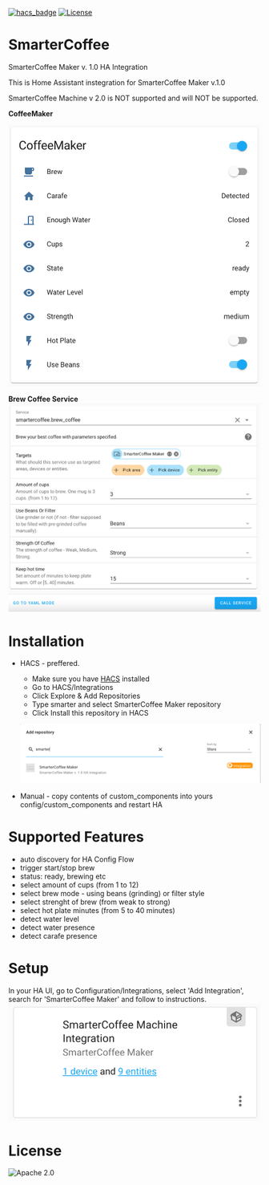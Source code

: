 [![hacs_badge](https://img.shields.io/badge/HACS-Default-orange.svg)](https://hacs.xyz/)
[![License](https://img.shields.io/github/license/sergeymaysak/smartercoffee.svg)](LICENSE)

# SmarterCoffee
SmarterCoffee Maker v. 1.0 HA Integration

This is Home Assistant instegration for SmarterCoffee Maker v.1.0

SmarterCoffee Machine v 2.0 is NOT supported and will NOT be supported.

**CoffeeMaker**

![example](SmarterCoffeePanel.png)

**Brew Coffee Service**
![example](brew_coffee_service.png)

# Installation

- HACS - preffered. 
  - Make sure you have [HACS](https://hacs.xyz) installed
  - Go to HACS/Integrations
  - Click Explore & Add Repositories
  - Type smarter and select SmarterCoffee Maker repository
  - Click Install this repository in HACS
  
  ![example](add_repo.png)

- Manual - copy contents of custom_components into yours config/custom_components and restart HA

# Supported Features
- auto discovery for HA Config Flow
- trigger start/stop brew
- status: ready, brewing etc
- select amount of cups (from 1 to 12)
- select brew mode - using beans (grinding) or filter style
- select strenght of brew (from weak to strong)
- select hot plate minutes (from 5 to 40 minutes)
- detect water level
- detect water presence
- detect carafe presence

# Setup
In your HA UI, go to Configuration/Integrations, select 'Add Integration', search for 'SmarterCoffee Maker' and follow to instructions.
![example](config_flow_complete.png)

# License
![Apache 2.0](LICENSE)

